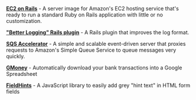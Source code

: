 **[EC2 on Rails][7]** - A server image for Amazon's EC2 hosting service that's ready to run a standard Ruby on Rails application with little or no customization.

   [7]: /ec2-on-rails

**["Better Logging" Rails plugin][8]** - A Rails plugin that improves the log format.

   [8]: http://github.com/pauldowman/better_logging

**[SQS Accelerator][9]** - A simple and scalable event-driven server that
proxies requests to Amazon's Simple Queue Service to queue messages very
quickly.

   [9]: http://github.com/pauldowman/sqs_accelerator

**[GMoney][10]** - Automatically download your bank transactions into a Google Spreadsheet

   [10]: http://github.com/pauldowman/gmoney

**[FieldHints][11]** - A JavaScript library to easily add grey "hint text" in HTML form fields

   [11]: /fieldhints

